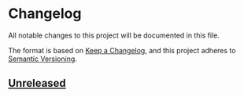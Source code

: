 # Changelog

All notable changes to this project will be documented in this file.

The format is based on [Keep a Changelog](https://keepachangelog.com/en/1.0.0/), and this project adheres
to [Semantic Versioning](https://semver.org/spec/v2.0.0.html).

## [Unreleased]

<!-- markdownlint-disable-next-line -->
<!-- ### Added -->

<!-- markdownlint-disable-next-line -->
<!-- ### Changed -->

<!-- markdownlint-disable-next-line -->
<!-- ### Deprecated -->

<!-- markdownlint-disable-next-line -->
<!-- ### Removed -->

<!-- markdownlint-disable-next-line -->
<!-- ### Fixed -->

<!-- markdownlint-disable-next-line -->
<!-- ### Security -->

<!-- VERSION DIFFLINKS -->
[Unreleased]: https://github.com/Serpentiel/go-cli/compare/v1.3.1...main
